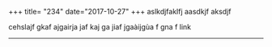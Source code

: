 +++
title= "234"
date="2017-10-27"
+++
aslkdjfaklfj aasdkjf aksdjf 

<!--more-->

cehslajf 
gkaf ajgairja
jaf kaj ga
jiaf jgaàijgùa
f
gna f
link


----------


<!--stackedit_data:
eyJoaXN0b3J5IjpbNzQyMDUzNzY2XX0=
-->